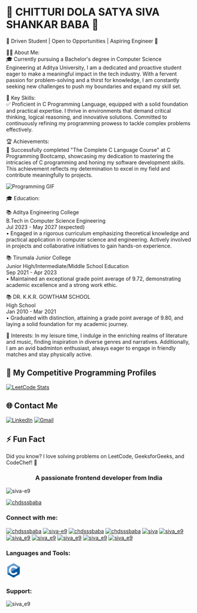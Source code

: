 # 🌟 CHITTURI DOLA SATYA SIVA SHANKAR BABA 🌟

🔹 Driven Student | Open to Opportunities | Aspiring Engineer 🔹

👨‍💼 About Me:  
🎓 Currently pursuing a Bachelor's degree in Computer Science Engineering at Aditya University, I am a dedicated and proactive student eager to make a meaningful impact in the tech industry. With a fervent passion for problem-solving and a thirst for knowledge, I am constantly seeking new challenges to push my boundaries and expand my skill set.


🚀 Key Skills:  
✅ Proficient in C Programming Language, equipped with a solid foundation and practical expertise. I thrive in environments that demand critical thinking, logical reasoning, and innovative solutions. Committed to continuously refining my programming prowess to tackle complex problems effectively.

🏆 Achievements:  
🌟 Successfully completed "The Complete C Language Course" at C Programming Bootcamp, showcasing my dedication to mastering the intricacies of C programming and honing my software development skills. This achievement reflects my determination to excel in my field and contribute meaningfully to projects.


![Programming GIF]([https://s6.ezgif.com/tmp/ezgif-6-a78f091dd5.gif](https://mega.nz/file/1TUHAapB#KK-XGu3DW7IogyMlwVqf_2JP5cGh9jNEhF6Atp1-iVA))

🎓 Education:

📚 Aditya Engineering College  
B.Tech in Computer Science Engineering  
Jul 2023 - May 2027 (expected)  
• Engaged in a rigorous curriculum emphasizing theoretical knowledge and practical application in computer science and engineering. Actively involved in projects and collaborative initiatives to gain hands-on experience.

📚 Tirumala Junior College  
Junior High/Intermediate/Middle School Education  
Sep 2021 - Apr 2023  
• Maintained an exceptional grade point average of 9.72, demonstrating academic excellence and a strong work ethic.

📚 DR. K.K.R. GOWTHAM SCHOOL  
High School  
Jan 2010 - Mar 2021  
• Graduated with distinction, attaining a grade point average of 9.80, and laying a solid foundation for my academic journey.

🌟 Interests:
In my leisure time, I indulge in the enriching realms of literature and music, finding inspiration in diverse genres and narratives. Additionally, I am an avid badminton enthusiast, always eager to engage in friendly matches and stay physically active.

## 🚀 My Competitive Programming Profiles

[![LeetCode Stats](https://leetcard.jacoblin.cool/siva_e9?theme=light&font=source_code_pro&ext=heatmap)](https://leetcode.com/siva_e9/)

## 🌐 Contact Me

[![LinkedIn](https://img.shields.io/badge/LinkedIn-0077B5?style=for-the-badge&logo=linkedin&logoColor=white)](https://www.linkedin.com/in/siva-e9/)
[![Gmail](https://img.shields.io/badge/Gmail-D14836?style=for-the-badge&logo=gmail&logoColor=white)](mailto:aditya78794@gmail.com)

## ⚡ Fun Fact

Did you know? I love solving problems on LeetCode, GeeksforGeeks, and CodeChef! 🧩

<!-- Add any other content or customization you need below -->
<h3 align="center">A passionate frontend developer from India</h3>

<p align="left"> <img src="https://komarev.com/ghpvc/?username=siva-e9&label=Profile%20views&color=0e75b6&style=flat" alt="siva-e9" /> </p>

<p align="left"> <a href="https://twitter.com/chdsssbaba" target="blank"><img src="https://img.shields.io/twitter/follow/chdsssbaba?logo=twitter&style=for-the-badge" alt="chdsssbaba" /></a> </p>

<h3 align="left">Connect with me:</h3>
<p align="left">
<a href="https://twitter.com/chdsssbaba" target="blank"><img align="center" src="https://raw.githubusercontent.com/rahuldkjain/github-profile-readme-generator/master/src/images/icons/Social/twitter.svg" alt="chdsssbaba" height="30" width="40" /></a>
<a href="https://linkedin.com/in/siva-e9" target="blank"><img align="center" src="https://raw.githubusercontent.com/rahuldkjain/github-profile-readme-generator/master/src/images/icons/Social/linked-in-alt.svg" alt="siva-e9" height="30" width="40" /></a>
<a href="https://fb.com/chdsssbaba" target="blank"><img align="center" src="https://raw.githubusercontent.com/rahuldkjain/github-profile-readme-generator/master/src/images/icons/Social/facebook.svg" alt="chdsssbaba" height="30" width="40" /></a>
<a href="https://instagram.com/chdsssbaba" target="blank"><img align="center" src="https://raw.githubusercontent.com/rahuldkjain/github-profile-readme-generator/master/src/images/icons/Social/instagram.svg" alt="chdsssbaba" height="30" width="40" /></a>
<a href="https://www.youtube.com/@siva78794" target="blank"><img align="center" src="https://raw.githubusercontent.com/rahuldkjain/github-profile-readme-generator/master/src/images/icons/Social/youtube.svg" alt="siva" height="30" width="40" /></a>
<a href="https://www.codechef.com/users/siva_e9" target="blank"><img align="center" src="https://cdn.jsdelivr.net/npm/simple-icons@3.1.0/icons/codechef.svg" alt="siva_e9" height="30" width="40" /></a>
<a href="https://www.hackerrank.com/siva_e9" target="blank"><img align="center" src="https://raw.githubusercontent.com/rahuldkjain/github-profile-readme-generator/master/src/images/icons/Social/hackerrank.svg" alt="siva_e9" height="30" width="40" /></a>
<a href="https://codeforces.com/profile/siva_e9" target="blank"><img align="center" src="https://raw.githubusercontent.com/rahuldkjain/github-profile-readme-generator/master/src/images/icons/Social/codeforces.svg" alt="siva_e9" height="30" width="40" /></a>
<a href="https://www.leetcode.com/siva_e9" target="blank"><img align="center" src="https://raw.githubusercontent.com/rahuldkjain/github-profile-readme-generator/master/src/images/icons/Social/leet-code.svg" alt="siva_e9" height="30" width="40" /></a>
<a href="https://www.hackerearth.com/siva_e9" target="blank"><img align="center" src="https://raw.githubusercontent.com/rahuldkjain/github-profile-readme-generator/master/src/images/icons/Social/hackerearth.svg" alt="siva_e9" height="30" width="40" /></a>
<a href="https://auth.geeksforgeeks.org/user/siva_e9" target="blank"><img align="center" src="https://raw.githubusercontent.com/rahuldkjain/github-profile-readme-generator/master/src/images/icons/Social/geeks-for-geeks.svg" alt="siva_e9" height="30" width="40" /></a>
</p>

<h3 align="left">Languages and Tools:</h3>
<p align="left"> <a href="https://www.cprogramming.com/" target="_blank" rel="noreferrer"> <img src="https://raw.githubusercontent.com/devicons/devicon/master/icons/c/c-original.svg" alt="c" width="40" height="40"/> </a> </p>

<h3 align="left">Support:</h3>
<p><a href="https://www.buymeacoffee.com/siva_e9"> <img align="left" src="https://cdn.buymeacoffee.com/buttons/v2/default-yellow.png" height="50" width="210" alt="siva_e9" /></a></p><br><br>
